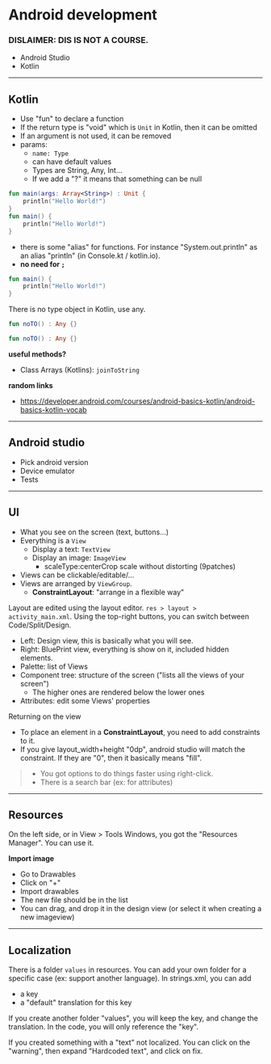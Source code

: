 # Android development

### DISLAIMER: DIS IS NOT A COURSE.

* Android Studio
* Kotlin

<hr class="sr">

## Kotlin

* Use "fun" to declare a function
* If the return type is "void" which is `Unit` in Kotlin, then it can be omitted
* If an argument is not used, it can be removed
* params: 
  * `name: Type`
  * can have default values
  * Types are String, Any, Int...
  * If we add a "?" it means that something can be null

```kotlin
fun main(args: Array<String>) : Unit {
    println("Hello World!")
}
fun main() {
    println("Hello World!")
}
```

* there is some "alias" for functions. For instance "System.out.println" as an alias "println" (in Console.kt / kotlin.io).
* **no need for `;`**

```kotlin
fun main() {
    println("Hello World!")
}
```

There is no type object in Kotlin, use any.

```kotlin
fun noTO() : Any {}
```

```kotlin
fun noTO() : Any {}
```

**useful methods?**

* Class Arrays (Kotlins): `joinToString`

**random links**

* https://developer.android.com/courses/android-basics-kotlin/android-basics-kotlin-vocab

<hr class="sr">

## Android studio

* Pick android version
* Device emulator
* Tests

<hr class="sl">

## UI

* What you see on the screen (text, buttons...)
* Everything is a `View`
  * Display a text: `TextView`
  * Display an image: `ImageView`
    * scaleType:centerCrop scale without distorting (9patches)
* Views can be clickable/editable/...
* Views are arranged by `ViewGroup`.
  * **ConstraintLayout**: "arrange in a flexible way"

Layout are edited using the layout editor. `res > layout > activity_main.xml`. Using the top-right buttons, you can switch between Code/Split/Design.

* Left: Design view, this is basically what you will see.
* Right: BluePrint view, everything is show on it, included hidden elements.
* Palette: list of Views
* Component tree: structure of the screen ("lists all the views of your screen")
  * The higher ones are rendered below the lower ones
* Attributes: edit some Views' properties

Returning on the view

* To place an element in a **ConstraintLayout**, you need to add constraints to it.
* If you give layout_width+height "0dp", android studio will match the constraint. If they are "0", then it basically means "fill".

> * You got options to do things faster using right-click.
> * There is a search bar (ex: for attributes)

<hr class="sr">

## Resources

On the left side, or in View > Tools Windows, you got the "Resources Manager". You can use it.

**Import image**

* Go to Drawables
* Click on "+"
* Import drawables
* The new file should be in the list
* You can drag, and drop it in the design view (or select it when creating a new imageview)

<hr class="sr">

## Localization

There is a folder `values` in resources. You can add your own folder for a specific case (ex: support another language). In strings.xml, you can add 

* a key
* a "default" translation for this key

If you create another folder "values", you will keep the key, and change the translation. In the code, you will only reference the "key".

If you created something with a "text" not localized. You can click on the "warning", then expand "Hardcoded text", and click on fix.